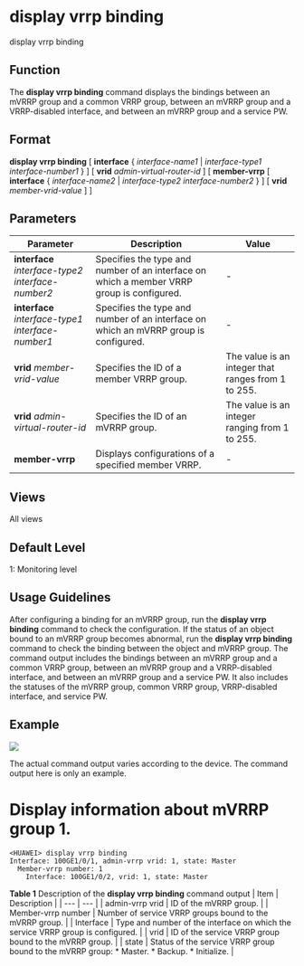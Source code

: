 display vrrp binding
====================

display vrrp binding

Function
--------



The **display vrrp binding** command displays the bindings between an mVRRP group and a common VRRP group, between an mVRRP group and a VRRP-disabled interface, and between an mVRRP group and a service PW.




Format
------

**display vrrp binding** [ **interface** { *interface-name1* | *interface-type1* *interface-number1* } ] [ **vrid** *admin-virtual-router-id* ] [ **member-vrrp** [ **interface** { *interface-name2* | *interface-type2* *interface-number2* } ] [ **vrid** *member-vrid-value* ] ]


Parameters
----------

| Parameter | Description | Value |
| --- | --- | --- |
| **interface** *interface-type2* *interface-number2* | Specifies the type and number of an interface on which a member VRRP group is configured. | - |
| **interface** *interface-type1* *interface-number1* | Specifies the type and number of an interface on which an mVRRP group is configured. | - |
| **vrid** *member-vrid-value* | Specifies the ID of a member VRRP group. | The value is an integer that ranges from 1 to 255. |
| **vrid** *admin-virtual-router-id* | Specifies the ID of an mVRRP group. | The value is an integer ranging from 1 to 255. |
| **member-vrrp** | Displays configurations of a specified member VRRP. | - |



Views
-----

All views


Default Level
-------------

1: Monitoring level


Usage Guidelines
----------------

After configuring a binding for an mVRRP group, run the **display vrrp binding** command to check the configuration. If the status of an object bound to an mVRRP group becomes abnormal, run the **display vrrp binding** command to check the binding between the object and mVRRP group. The command output includes the bindings between an mVRRP group and a common VRRP group, between an mVRRP group and a VRRP-disabled interface, and between an mVRRP group and a service PW. It also includes the statuses of the mVRRP group, common VRRP group, VRRP-disabled interface, and service PW.


Example
-------

![](../public_sys-resources/note_3.0-en-us.png) 

The actual command output varies according to the device. The command output here is only an example.


# Display information about mVRRP group 1.
```
<HUAWEI> display vrrp binding
Interface: 100GE1/0/1, admin-vrrp vrid: 1, state: Master
  Member-vrrp number: 1
    Interface: 100GE1/0/2, vrid: 1, state: Master

```

**Table 1** Description of the **display vrrp binding** command output
| Item | Description |
| --- | --- |
| admin-vrrp vrid | ID of the mVRRP group. |
| Member-vrrp number | Number of service VRRP groups bound to the mVRRP group. |
| Interface | Type and number of the interface on which the service VRRP group is configured. |
| vrid | ID of the service VRRP group bound to the mVRRP group. |
| state | Status of the service VRRP group bound to the mVRRP group:   * Master. * Backup. * Initialize. |